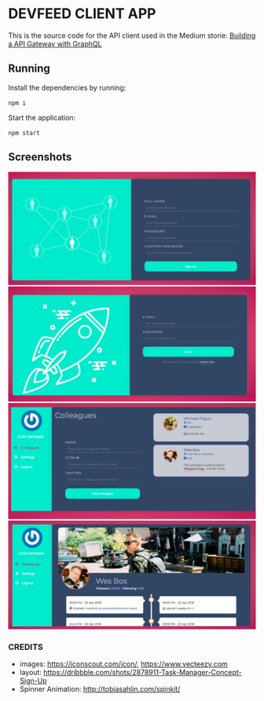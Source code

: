 # DEVFEED CLIENT APP

This is the source code for the API client used in the Medium storie: [Building a API Gateway with GraphQL](final_url)

## Running
Install the dependencies by running:
```
npm i
```
Start the application:
```
npm start
```

## Screenshots
![Signup](./screenshots/signup.png)
![Login](./screenshots/login.png)
![Colleagues List](./screenshots/colleagues-list.png)
![Colleague feed](./screenshots/colleague-feed.png)
### CREDITS
- images: https://iconscout.com/icon/, https://www.vecteezy.com
- layout: https://dribbble.com/shots/2878911-Task-Manager-Concept-Sign-Up
- Spinner Animation: http://tobiasahlin.com/spinkit/
